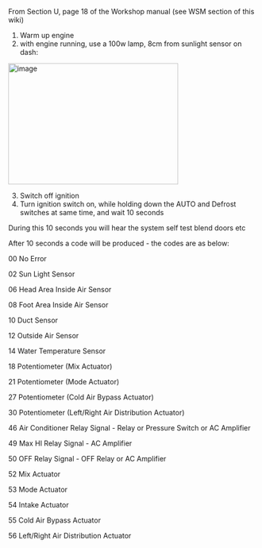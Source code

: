 From Section U, page 18 of the Workshop manual (see WSM section of this wiki)

1. Warm up engine
2. with engine running, use a 100w lamp, 8cm from sunlight sensor on dash:
<img width="342" height="244" alt="image" src="https://github.com/user-attachments/assets/8b1a713c-a03a-459e-a808-8c621869780d" />

3. Switch off ignition
4. Turn ignition switch on, while holding down the AUTO and Defrost switches at same time, and wait 10 seconds

During this 10 seconds you will hear the system self test blend doors etc

After 10 seconds a code will be produced - the codes are as below:

00 No Error

02 Sun Light Sensor

06 Head Area Inside Air Sensor

08 Foot Area Inside Air Sensor

10 Duct Sensor 

12 Outside Air Sensor

14 Water Temperature Sensor 

18 Potentiometer (Mix Actuator)

21 Potentiometer (Mode Actuator)

27 Potentiometer (Cold Air Bypass Actuator)

30 Potentiometer (Left/Right Air Distribution Actuator)

46 Air Conditioner Relay Signal - Relay or Pressure Switch or AC Amplifier

49 Max HI Relay Signal - AC Amplifier

50 OFF Relay Signal - OFF Relay or AC Amplifier

52 Mix Actuator

53 Mode Actuator

54 Intake Actuator

55 Cold Air Bypass Actuator

56 Left/Right Air Distribution Actuator

